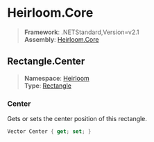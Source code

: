# Heirloom.Core

> **Framework**: .NETStandard,Version=v2.1  
> **Assembly**: [Heirloom.Core][0]  

## Rectangle.Center

> **Namespace**: [Heirloom][0]  
> **Type**: [Rectangle][1]  

### Center

Gets or sets the center position of this rectangle.

```cs
Vector Center { get; set; }
```

[0]: ../Heirloom.Core.md
[1]: Heirloom.Rectangle.md
